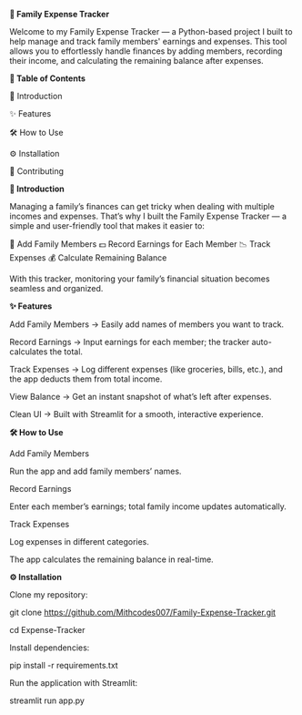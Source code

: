 **🏦 Family Expense Tracker**

Welcome to my Family Expense Tracker — a Python-based project I built to help manage and track family members' earnings and expenses. This tool allows you to effortlessly handle finances by adding members, recording their income, and calculating the remaining balance after expenses.

**📑 Table of Contents**

🧾 Introduction

✨ Features

🛠️ How to Use

⚙️ Installation

🙌 Contributing

**🧾 Introduction**

Managing a family’s finances can get tricky when dealing with multiple incomes and expenses. That’s why I built the Family Expense Tracker — a simple and user-friendly tool that makes it easier to:

💼 Add Family Members
💵 Record Earnings for Each Member
📉 Track Expenses
💰 Calculate Remaining Balance

With this tracker, monitoring your family’s financial situation becomes seamless and organized.

**✨ Features**

Add Family Members → Easily add names of members you want to track.

Record Earnings → Input earnings for each member; the tracker auto-calculates the total.

Track Expenses → Log different expenses (like groceries, bills, etc.), and the app deducts them from total income.

View Balance → Get an instant snapshot of what’s left after expenses.

Clean UI → Built with Streamlit for a smooth, interactive experience.

**🛠️ How to Use**

Add Family Members

Run the app and add family members’ names.

Record Earnings

Enter each member’s earnings; total family income updates automatically.

Track Expenses

Log expenses in different categories.

The app calculates the remaining balance in real-time.

**⚙️ Installation**

Clone my repository:

git clone https://github.com/Mithcodes007/Family-Expense-Tracker.git

cd Expense-Tracker


Install dependencies:

pip install -r requirements.txt


Run the application with Streamlit:

streamlit run app.py



